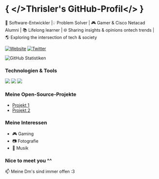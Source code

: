 
# { </>Thrisler's GitHub-Profil</> }


🚀 Software-Entwickler |💡 Problem Solver | 🎮 Gamer & Cisco Netacad Alumni | 📚 Lifelong learner | 🌐 Sharing insights & opinions ontech trends | 🌎 Exploring the intersection of tech & society 


[![Website](https://img.shields.io/badge/Website-DeinName.com-blue?style=flat-square&logo=appveyor)](https://thrisler.tk)
[![Twitter](https://img.shields.io/badge/Twitter-DeinName-blue?style=flat-square&logo=twitter)](https://twitter.com/thrisler)


![GitHub Statistiken](https://github-readme-stats.vercel.app/api?username=thrisler-collab&show_icons=true&count_private=true)


### Technologien & Tools
![](https://img.shields.io/badge/Code-Python-informational?style=flat&logo=python&logoColor=white&color=3776AB)
![](https://img.shields.io/badge/Code-JavaScript-informational?style=flat&logo=javascript&logoColor=white&color=F7DF1E)
![](https://img.shields.io/badge/Editor-Visual%20Studio%20Code-informational?style=flat&logo=visual-studio-code&logoColor=white&color=007ACC)


### Meine Open-Source-Projekte
- [Projekt 1](https://github.com/DeinGitHubBenutzername/Projekt1)
- [Projekt 2](https://github.com/DeinGitHubBenutzername/Projekt2)


### Meine Interessen
- 🎮 Gaming
- 📷 Fotografie
- 🎵 Musik


### Nice to meet you ^^
📫 Meine Dm's sind immer offen :3
